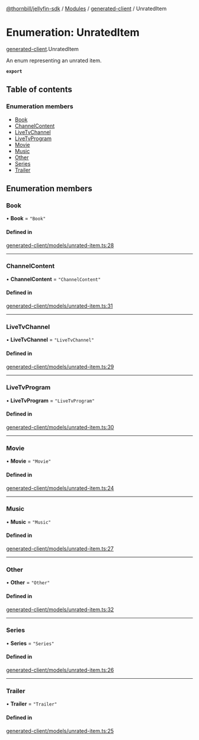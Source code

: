 [@thornbill/jellyfin-sdk](../README.md) / [Modules](../modules.md) / [generated-client](../modules/generated_client.md) / UnratedItem

# Enumeration: UnratedItem

[generated-client](../modules/generated_client.md).UnratedItem

An enum representing an unrated item.

**`export`**

## Table of contents

### Enumeration members

- [Book](generated_client.UnratedItem.md#book)
- [ChannelContent](generated_client.UnratedItem.md#channelcontent)
- [LiveTvChannel](generated_client.UnratedItem.md#livetvchannel)
- [LiveTvProgram](generated_client.UnratedItem.md#livetvprogram)
- [Movie](generated_client.UnratedItem.md#movie)
- [Music](generated_client.UnratedItem.md#music)
- [Other](generated_client.UnratedItem.md#other)
- [Series](generated_client.UnratedItem.md#series)
- [Trailer](generated_client.UnratedItem.md#trailer)

## Enumeration members

### Book

• **Book** = `"Book"`

#### Defined in

[generated-client/models/unrated-item.ts:28](https://github.com/thornbill/jellyfin-sdk-typescript/blob/b5d0506/src/generated-client/models/unrated-item.ts#L28)

___

### ChannelContent

• **ChannelContent** = `"ChannelContent"`

#### Defined in

[generated-client/models/unrated-item.ts:31](https://github.com/thornbill/jellyfin-sdk-typescript/blob/b5d0506/src/generated-client/models/unrated-item.ts#L31)

___

### LiveTvChannel

• **LiveTvChannel** = `"LiveTvChannel"`

#### Defined in

[generated-client/models/unrated-item.ts:29](https://github.com/thornbill/jellyfin-sdk-typescript/blob/b5d0506/src/generated-client/models/unrated-item.ts#L29)

___

### LiveTvProgram

• **LiveTvProgram** = `"LiveTvProgram"`

#### Defined in

[generated-client/models/unrated-item.ts:30](https://github.com/thornbill/jellyfin-sdk-typescript/blob/b5d0506/src/generated-client/models/unrated-item.ts#L30)

___

### Movie

• **Movie** = `"Movie"`

#### Defined in

[generated-client/models/unrated-item.ts:24](https://github.com/thornbill/jellyfin-sdk-typescript/blob/b5d0506/src/generated-client/models/unrated-item.ts#L24)

___

### Music

• **Music** = `"Music"`

#### Defined in

[generated-client/models/unrated-item.ts:27](https://github.com/thornbill/jellyfin-sdk-typescript/blob/b5d0506/src/generated-client/models/unrated-item.ts#L27)

___

### Other

• **Other** = `"Other"`

#### Defined in

[generated-client/models/unrated-item.ts:32](https://github.com/thornbill/jellyfin-sdk-typescript/blob/b5d0506/src/generated-client/models/unrated-item.ts#L32)

___

### Series

• **Series** = `"Series"`

#### Defined in

[generated-client/models/unrated-item.ts:26](https://github.com/thornbill/jellyfin-sdk-typescript/blob/b5d0506/src/generated-client/models/unrated-item.ts#L26)

___

### Trailer

• **Trailer** = `"Trailer"`

#### Defined in

[generated-client/models/unrated-item.ts:25](https://github.com/thornbill/jellyfin-sdk-typescript/blob/b5d0506/src/generated-client/models/unrated-item.ts#L25)
